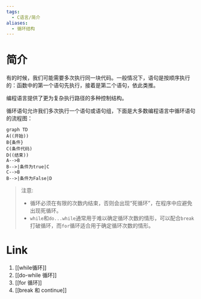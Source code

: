 ```yaml
---
tags:
  - C语言/简介
aliases:
  - 循环结构
---
```

# 简介

有的时候，我们可能需要多次执行同一块代码。一般情况下，语句是按顺序执行的：函数中的第一个语句先执行，接着是第二个语句，依此类推。

 编程语言提供了更为复杂执行路径的多种控制结构。

 循环语句允许我们多次执行一个语句或语句组，下面是大多数编程语言中循环语句的流程图：

 ```mermaid
 graph TD
 A((开始))
 B{条件}
 C(条件代码)
 D((结束))
 A-->B
 B-->|条件为true|C
 C-->B
 B-->|条件为False|D
 ```

>  注意:
 >-   循环必须在有限的次数内结束，否则会出现“死循环”，在程序中应避免出现死循环。
 >-   `while`和`do...while`通常用于难以确定循环次数的情形，可以配合`break`打破循环，而`for`循环适合用于确定循环次数的情形。
# Link
1. [[while循环]]
2. [[do-while 循环]]
3. [[for 循环]]
4. [[break 和 continue]]